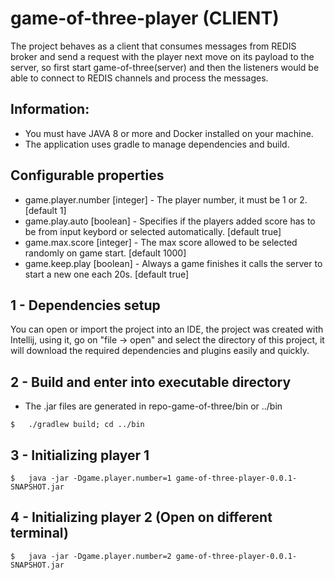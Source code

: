 # game-of-three-player (CLIENT)

The project behaves as a client that consumes messages from REDIS broker and send a request with the player next move 
on its payload to the server, so first start game-of-three(server) and then the listeners would be able to connect to REDIS channels 
and process the messages. 


## Information:

- You must have JAVA 8 or more and Docker installed on your machine.
- The application uses gradle to manage dependencies and build.

## Configurable properties

- game.player.number [integer] - The player number, it must be 1 or 2. [default 1]
- game.play.auto [boolean] - Specifies if the players added score has to be from input keybord or selected automatically. [default true]
- game.max.score [integer] - The max score allowed to be selected randomly on game start. [default 1000]
- game.keep.play [boolean] - Always a game finishes it calls the server to start a new one each 20s. [default true]

## 1 - Dependencies setup

You can open or import the project into an IDE, the project was created with Intellij, using it, go on "file -> open"
and select the directory of this project, it will download the required dependencies and plugins easily and quickly.
 

## 2 - Build and enter into executable directory

- The .jar files are generated in repo-game-of-three/bin or ../bin

```
$   ./gradlew build; cd ../bin
```

## 3 - Initializing player 1

```
$   java -jar -Dgame.player.number=1 game-of-three-player-0.0.1-SNAPSHOT.jar
```

## 4 - Initializing player 2 (Open on different terminal)

```
$   java -jar -Dgame.player.number=2 game-of-three-player-0.0.1-SNAPSHOT.jar
```



